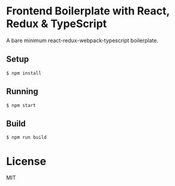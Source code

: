 # Frontend Boilerplate with React, Redux & TypeScript

A bare minimum react-redux-webpack-typescript boilerplate.


## Setup

```
$ npm install
```

## Running

```
$ npm start
```

## Build

```
$ npm run build
```

# License

MIT
